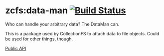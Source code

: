 zcfs:data-man [![Build Status](https://travis-ci.org/CollectionFS/Meteor-data-man.svg?branch=master)](https://travis-ci.org/CollectionFS/Meteor-data-man)
=========================

Who can handle your arbitrary data? The DataMan can.

This is a package used by CollectionFS to attach data to file objects. Could be used for other things, though.

[Public API](api.md)
